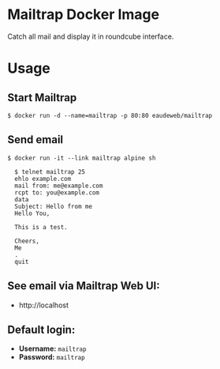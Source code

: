 # Mailtrap Docker Image

Catch all mail and display it in roundcube interface.

# Usage

## Start Mailtrap

    $ docker run -d --name=mailtrap -p 80:80 eaudeweb/mailtrap

## Send email

    $ docker run -it --link mailtrap alpine sh

      $ telnet mailtrap 25
      ehlo example.com
      mail from: me@example.com
      rcpt to: you@example.com
      data
      Subject: Hello from me
      Hello You,

      This is a test.

      Cheers,
      Me
      .
      quit

## See email via Mailtrap Web UI:

* http://localhost

## Default login:

* **Username:** `mailtrap`
* **Password:** `mailtrap`
